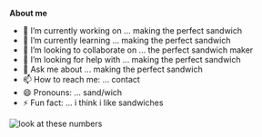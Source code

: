 **About me**

- 🔭 I’m currently working on ... making the perfect sandwich
- 🌱 I’m currently learning ... making the perfect sandwich
- 👯 I’m looking to collaborate on ... the perfect sandwich maker
- 🤔 I’m looking for help with ... making the perfect sandwich
- 💬 Ask me about ... making the perfect sandwich
- 📫 How to reach me: ... contact
- 😄 Pronouns: ... sand/wich
- ⚡ Fun fact: ... i think i like sandwiches






 <img align="center" src="https://github-readme-stats.vercel.app/api?username=camelCaseAlt&show_icons=true&include_all_commits=true&theme=buefy&hide_border=true" alt="look at these numbers" />    



<!--
**camelCaseAlt/camelCaseAlt** is a ✨ _special_ ✨ repository because its `README.md` (this file) appears on your GitHub profile.

Here are some ideas to get you started:

- 🔭 I’m currently working on ...
- 🌱 I’m currently learning ...
- 👯 I’m looking to collaborate on ...
- 🤔 I’m looking for help with ...
- 💬 Ask me about ...
- 📫 How to reach me: ...
- 😄 Pronouns: ...
- ⚡ Fun fact: ...
-->
